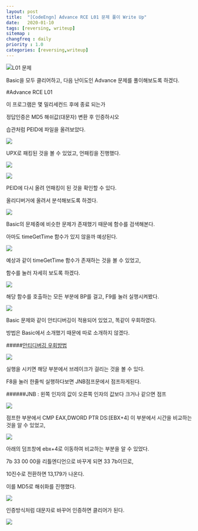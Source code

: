 ```yaml
---
layout: post
title:  "[CodeEngn] Advance RCE L01 문제 풀이 Write Up"
date:   2020-01-10
tags: [reversing, writeup]
sitemap :
changfreq : daily
priority : 1.0
categories: [reversing,writeup]
---
```


![L01 문제](https://img1.daumcdn.net/thumb/R1280x0/?scode=mtistory2&fname=https%3A%2F%2Fk.kakaocdn.net%2Fdn%2Fba8Fca%2FbtqA58B2Dau%2F7BKaM9vGTbH6WNCS22kTI0%2Fimg.png)

Basic을 모두 클리어하고, 다음 난이도인 Advance 문제를 풀이해보도록 하겠다.

#Advance RCE L01

이 프로그램은 몇 밀리세컨드 후에 종료 되는가

정답인증은 MD5 해쉬값(대문자) 변환 후 인증하시오



습관처럼 PEID에 파일을 올려보았다.

![](https://img1.daumcdn.net/thumb/R1280x0/?scode=mtistory2&fname=https%3A%2F%2Fk.kakaocdn.net%2Fdn%2FJw6hU%2FbtqA4Alv8Z8%2FLt84wwVuzPksbyv6xSKuQk%2Fimg.png)

UPX로 패킹된 것을 볼 수 있었고, 언패킹을 진행했다.

![](https://img1.daumcdn.net/thumb/R1280x0/?scode=mtistory2&fname=https%3A%2F%2Fk.kakaocdn.net%2Fdn%2Fz5CHZ%2FbtqA2VDFbQS%2FCK4DtHSUmKNVvZ1k21KASK%2Fimg.png)

![](https://img1.daumcdn.net/thumb/R1280x0/?scode=mtistory2&fname=https%3A%2F%2Fk.kakaocdn.net%2Fdn%2FDafWC%2FbtqA2NTt8pW%2F9p3JjB1uXpWUDPk42CbyKk%2Fimg.png)

PEID에 다시 올려 언패킹이 된 것을 확인할 수 있다.

올리디버거에 올려서 분석해보도록 하겠다.

![](https://img1.daumcdn.net/thumb/R1280x0/?scode=mtistory2&fname=https%3A%2F%2Fk.kakaocdn.net%2Fdn%2Fx9Wfq%2FbtqA2auvX3m%2FunisUlkr3Usfr3uBHc6WYK%2Fimg.png)

Basic의 문제중에 비슷한 문제가 존재했기 때문에 함수를 검색해본다.

아마도 timeGetTime 함수가 있지 않을까 예상된다.

![](https://img1.daumcdn.net/thumb/R1280x0/?scode=mtistory2&fname=https%3A%2F%2Fk.kakaocdn.net%2Fdn%2Fbk0Flf%2FbtqA6pKim2w%2FIhKKlMnGsFffNYGKkxq28k%2Fimg.png)

예상과 같이 timeGetTime 함수가 존재하는 것을 볼 수 있었고,

함수를 눌러 자세히 보도록 하겠다.

![](https://img1.daumcdn.net/thumb/R1280x0/?scode=mtistory2&fname=https%3A%2F%2Fk.kakaocdn.net%2Fdn%2FspovA%2FbtqA6oSaeby%2FY1YdYQSv5MqH6x8bAO0UB0%2Fimg.png)

해당 함수를 호출하는 모든 부분에 BP를 걸고, F9를 눌러 실행시켜봤다.

![](https://img1.daumcdn.net/thumb/R1280x0/?scode=mtistory2&fname=https%3A%2F%2Fk.kakaocdn.net%2Fdn%2FbUKzLB%2FbtqA6pDzDo3%2F6HI4o3ENAXPArISastkzRk%2Fimg.png)

Basic 문제와 같이 안티디버깅이 적용되어 있었고, 똑같이 우회하였다. 

방법은 Basic에서 소개했기 때문에 따로 소개하지 않겠다.

#####[안티디버깅 우회방법](https://hackchang.github.io/posts/reversing/writeup/BasicRCEL19.html)

![](https://img1.daumcdn.net/thumb/R1280x0/?scode=mtistory2&fname=https%3A%2F%2Fk.kakaocdn.net%2Fdn%2FcEtTRh%2FbtqA56RJ5Qt%2F0schbBAteH4KGshtzLFkSK%2Fimg.png)

실행을 시키면 해당 부분에서 브레이크가 걸리는 것을 볼 수 있다.

F8을 눌러 한줄씩 실행하다보면 JNB점프문에서 점프하게된다.

######JNB  : 왼쪽 인자의 값이 오른쪽 인자의 값보다 크거나 같으면 점프

![](https://img1.daumcdn.net/thumb/R1280x0/?scode=mtistory2&fname=https%3A%2F%2Fk.kakaocdn.net%2Fdn%2FPNzvi%2FbtqA2aaeCRK%2FReU0bcaCXfdsTrp6tbk8vK%2Fimg.png)

점프한 부분에서 CMP EAX,DWORD PTR DS:[EBX+4] 이 부분에서 시간을 비교하는 것을 알 수 있었고,

![](https://img1.daumcdn.net/thumb/R1280x0/?scode=mtistory2&fname=https%3A%2F%2Fk.kakaocdn.net%2Fdn%2FdcpA4E%2FbtqA6DO62ok%2F1fc0j5kikXZlBOtHaXhny0%2Fimg.png)

아래의 덤프창에 ebx+4로 이동하여 비교하는 부분을 알 수 있었다.

7b 33 00 00을 리틀엔디언으로 바꾸게 되면 33 7b이므로,

10진수로 전환하면 13,179가 나온다.

이를 MD5로 해쉬화를 진행했다.

![](https://img1.daumcdn.net/thumb/R1280x0/?scode=mtistory2&fname=https%3A%2F%2Fk.kakaocdn.net%2Fdn%2FbihOJF%2FbtqA2VDFNp2%2FAJHlLVrZUCrRrY4IJKywW1%2Fimg.png)

인증방식처럼 대문자로 바꾸어 인증하면 클리어가 된다.

![](https://img1.daumcdn.net/thumb/R1280x0/?scode=mtistory2&fname=https%3A%2F%2Fk.kakaocdn.net%2Fdn%2Fbe6dHz%2FbtqA58a0lNS%2Ffu6Q2fe3rUQhbgGt5jGe41%2Fimg.png)
